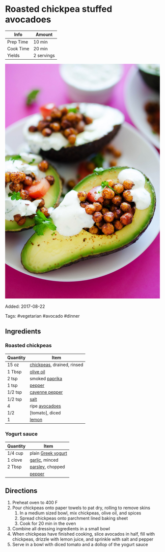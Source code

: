 # Roasted chickpea stuffed avocadoes

| Info      | Amount     |
| --------- | ---------- |
| Prep Time | 10 min     |
| Cook Time | 20 min     |
| Yields    | 2 servings |

![Roasted chickpeas stuff avocado](../_assets/roasted-chickpeas-stuff-avocado.jpg)

Added: 2017-08-22

Tags: #vegetarian #avocado #dinner

## Ingredients

### Roasted chickpeas

| Quantity | Item                                                       |
| -------- | ---------------------------------------------------------- |
| 15 oz    | [chickpeas](../_ingredients/chickpeas.md), drained, rinsed |
| 1 Tbsp   | [olive oil](../_ingredients/olive%20oil.md)                |
| 2 tsp    | smoked [paprika](../_ingredients/paprika.md)               |
| 1 tsp    | [pepper](../_ingredients/pepper.md)                        |
| 1/2 tsp  | [cayenne pepper](../_ingredients/cayenne%20pepper.md)      |
| 1/2 tsp  | [salt](../_ingredients/salt.md)                            |
| 4        | ripe [avocadoes](../_ingredients/avocado.md)               |
| 1/2      | [tomato], diced                                            |
| 1        | [lemon](../_ingredients/lemon.md)                          |

### Yogurt sauce

| Quantity | Item                                                    |
| -------- | ------------------------------------------------------- |
| 1/4 cup  | plain [Greek yogurt](../_ingredients/greek%20yogurt.md) |
| 1 clove  | [garlic](../_ingredients/garlic.md), minced             |
| 2 Tbsp   | [parsley](../_ingredients/parsley.md), chopped          |
|          | [pepper](../_ingredients/pepper.md)                     |

## Directions

1. Preheat oven to 400 F
2. Pour chickpeas onto paper towels to pat dry, rolling to remove skins
   1. In a medium sized bowl, mix chickpeas, olive oil, and spices
   2. Spread chickpeas onto parchment lined baking sheet
   3. Cook for 20 min in the oven
3. Combine all dressing ingredients in a small bowl
4. When chickpeas have finished cooking, slice avocados in half, fill with chickpeas, drizzle with lemon juice, and sprinkle with salt and pepper
5. Serve in a bowl with diced tomato and a dollop of the yogurt sauce
